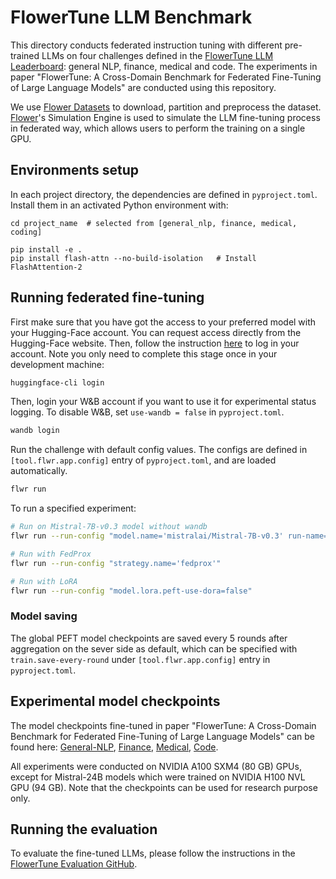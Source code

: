 # FlowerTune LLM Benchmark

This directory conducts federated instruction tuning with different pre-trained LLMs on four challenges defined in the [FlowerTune LLM Leaderboard](https://flower.ai/benchmarks/llm-leaderboard): general NLP, finance, medical and code.
The experiments in paper "FlowerTune: A Cross-Domain Benchmark for Federated Fine-Tuning of Large Language Models" are conducted using this repository.

We use [Flower Datasets](https://flower.ai/docs/datasets/) to download, partition and preprocess the dataset.
[Flower](https://flower.ai)'s Simulation Engine is used to simulate the LLM fine-tuning process in federated way,
which allows users to perform the training on a single GPU.

## Environments setup

In each project directory, the dependencies are defined in `pyproject.toml`. Install them in an activated Python environment with:

```shell
cd project_name  # selected from [general_nlp, finance, medical, coding]

pip install -e .
pip install flash-attn --no-build-isolation   # Install FlashAttention-2
```

## Running federated fine-tuning

First make sure that you have got the access to your preferred model with your Hugging-Face account. You can request access directly from the Hugging-Face website.
Then, follow the instruction [here](https://huggingface.co/docs/huggingface_hub/en/quick-start#login-command) to log in your account. Note you only need to complete this stage once in your development machine:

```bash
huggingface-cli login
```

Then, login your W&B account if you want to use it for experimental status logging.
To disable W&B, set `use-wandb = false` in `pyproject.toml`.

```bash
wandb login
```

Run the challenge with default config values.
The configs are defined in `[tool.flwr.app.config]` entry of `pyproject.toml`, and are loaded automatically.

```bash
flwr run
```

To run a specified experiment:

```bash
# Run on Mistral-7B-v0.3 model without wandb
flwr run --run-config "model.name='mistralai/Mistral-7B-v0.3' run-name='customised_name' use-wandb=false"

# Run with FedProx
flwr run --run-config "strategy.name='fedprox'"

# Run with LoRA
flwr run --run-config "model.lora.peft-use-dora=false"
```

### Model saving

The global PEFT model checkpoints are saved every 5 rounds after aggregation on the sever side as default, which can be specified with `train.save-every-round` under `[tool.flwr.app.config]` entry in `pyproject.toml`.


## Experimental model checkpoints

The model checkpoints fine-tuned in paper "FlowerTune: A Cross-Domain Benchmark for Federated Fine-Tuning of Large Language Models" can be found here: 
[General-NLP](https://huggingface.co/collections/yangao381/flowertune-general-nlp-68246cd84668df78a8ff5043), 
[Finance](https://huggingface.co/collections/yangao381/flowertune-finance-682488597020f86deaa67b10), 
[Medical](https://huggingface.co/collections/yangao381/flowertune-medical-68248900e2dfe912f34a5b81), 
[Code](https://huggingface.co/collections/yangao381/flowertune-code-682489a2bdadc846697600dc).

All experiments were conducted on NVIDIA A100 SXM4 (80 GB) GPUs, except for Mistral-24B models which were trained on NVIDIA H100 NVL GPU (94 GB).
Note that the checkpoints can be used for research purpose only.


## Running the evaluation

To evaluate the fine-tuned LLMs, please follow the instructions in the [FlowerTune Evaluation GitHub](https://github.com/adap/flower/tree/main/benchmarks/flowertune-llm/evaluation).
